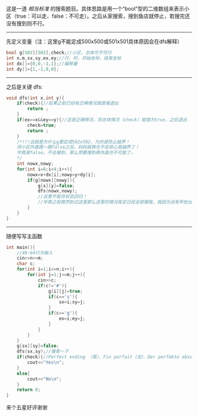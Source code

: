 这是一道 _相当标准_ 的搜索题目。具体思路是用一个“bool”型的二维数组来表示小区（true：可以走、false：不可走）。之后从家搜索，搜到鱼店就停止，若搜完还没有搜到则不行。


------------
先定义变量（注：这里g不能定成500x500或501x501具体原因会在dfs解释）
```cpp
bool g[502][502],check;//小区，总体可不可行
int n,m,sx,sy,ex,ey;//行，列，开始坐标，结束坐标
int dx[]={0,0,-1,1};//偏移量
int dy[]={1,-1,0,0};
```


------------
之后是关键
dfs:
```cpp
void dfs(int x,int y){
	if(check){//如果之前已经有正确情况就直接退出
		return ;
	}
	if(ex==x&&ey==y){//这是正确情况，将总体情况（check）赋值为true，之后退出
		check=true;
		return ;
	}
    /*!!!这就是为什么g要定成502x502，为的是防止越界！
    将小区外面围一圈false之后，妈妈就再也不会担心我越界了！
    毕竟是false，不会搜到，那么想要搜到再外面也不可能了。
    */
	int nowx,nowy;
	for(int i=0;i<4;i++){
		nowx=x+dx[i];nowy=y+dy[i];
		if(g[nowx][nowy]){
			g[x][y]=false;
			dfs(nowx,nowy);
            //这里不能将状态回归！
            //毕竟之前竟然到过这里那么这里的情况肯定已经全部搜我。我因为没有早些出坑，找了半天错就是不知道为啥TLE,:-(
		}
	}
}
```


------------
随便写写主函数
```cpp
int main(){
	//49-64行为输入
	cin>>n>>m;
	char c;
	for(int i=1;i<=n;i++){
		for(int j=1;j<=m;j++){
			cin>>c;
			if(c!='#'){
				g[i][j]=true;
				if(c=='s'){
					sx=i;sy=j;
				}
				if(c=='g'){
					ex=i;ey=j;
				}
			}
		}
	}
	g[sx][sy]=false;
	dfs(sx,sy);//搜索一下
	if(check){//Perfect ending （英）、Fin parfait（法）、Der perfekte abschluss eines（德）。中文自己查:-)
		cout<<"Yes\n";
	}
	else{
		cout<<"No\n";
	}
	return 0;
} 
```
来个五星好评谢谢